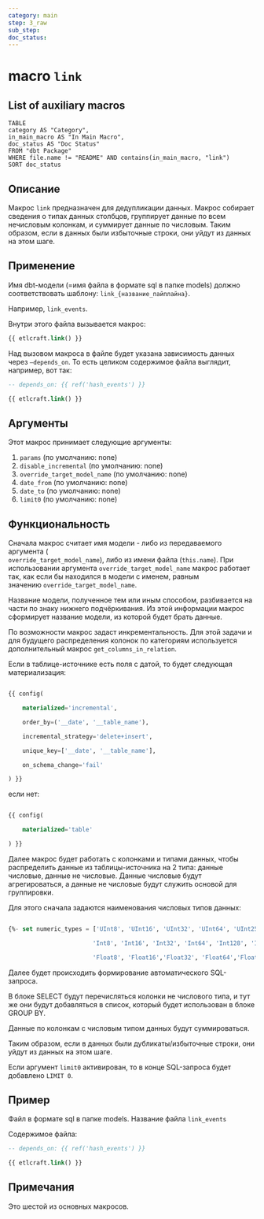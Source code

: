 ```yaml
---
category: main
step: 3_raw
sub_step: 
doc_status:
---
```

# macro `link`

## List of auxiliary macros

```dataview
TABLE 
category AS "Category", 
in_main_macro AS "In Main Macro",
doc_status AS "Doc Status"
FROM "dbt Package"
WHERE file.name != "README" AND contains(in_main_macro, "link")
SORT doc_status
```

## Описание

Макрос `link` предназначен для дедупликации данных. Макрос собирает сведения о типах данных столбцов, группирует данные по всем нечисловым колонкам, и суммирует данные по числовым. Таким образом, если в данных были избыточные строки, они уйдут из данных на этом шаге.
## Применение

Имя dbt-модели (=имя файла в формате sql в папке models) должно соответствовать шаблону:
`link_{название_пайплайна}`.

Например, `link_events`.

Внутри этого файла вызывается макрос:

```sql
{{ etlcraft.link() }}
```
Над вызовом макроса в файле будет указана зависимость данных через `—depends_on`. То есть целиком содержимое файла выглядит, например, вот так:
```sql
-- depends_on: {{ ref('hash_events') }}

{{ etlcraft.link() }}
```
## Аргументы

Этот макрос принимает следующие аргументы:

1. `params` (по умолчанию: none)
2.  `disable_incremental` (по умолчанию: none)
3. `override_target_model_name` (по умолчанию: none)
4. `date_from` (по умолчанию: none)
5. `date_to` (по умолчанию: none)
6. `limit0` (по умолчанию: none)
## Функциональность

Сначала макрос считает имя модели - либо из передаваемого аргумента (  
`override_target_model_name`), либо из имени файла (`this.name`). При использовании аргумента `override_target_model_name` макрос работает так, как если бы находился в модели с именем, равным значению `override_target_model_name`.

Название модели, полученное тем или иным способом, разбивается на части по знаку нижнего подчёркивания. Из этой информации макрос сформирует название модели, из которой будет брать данные.

По возможности макрос задаст инкрементальность. Для этой задачи и для будущего распределения колонок по категориям используется дополнительный макрос `get_columns_in_relation`.

Если в таблице-источнике есть поля с датой, то будет следующая материализация:
```sql

{{ config(

    materialized='incremental',

    order_by=('__date', '__table_name'),

    incremental_strategy='delete+insert',

    unique_key=['__date', '__table_name'],

    on_schema_change='fail'

) }}
```
если нет:
```sql

{{ config(

    materialized='table'

) }}
```
  
Далее макрос будет работать с колонками и типами данных, чтобы распределить данные из таблицы-источника на 2 типа: данные числовые, данные не числовые. Данные числовые будут агрегироваться, а данные не числовые будут служить основой для группировки.

Для этого сначала задаются наименования числовых типов данных:
```sql

{%- set numeric_types = ['UInt8', 'UInt16', 'UInt32', 'UInt64', 'UInt256',

                        'Int8', 'Int16', 'Int32', 'Int64', 'Int128', 'Int256',

                        'Float8', 'Float16','Float32', 'Float64','Float128', 'Float256','Num'] -%}
```
  
Далее будет происходить формирование автоматического SQL-запроса.

В блоке SELECT будут перечисляться колонки не числового типа, и тут же они будут добавляться в список, который будет использован в блоке GROUP BY.

Данные по колонкам с числовым типом данных будут суммироваться.

Таким образом, если в данных были дубликаты/избыточные строки, они уйдут из данных на этом шаге.
 
Если аргумент `limit0` активирован, то в конце SQL-запроса будет добавлено `LIMIT 0`.

## Пример

Файл в формате sql в папке models. Название файла `link_events`

Содержимое файла:
```sql
-- depends_on: {{ ref('hash_events') }}

{{ etlcraft.link() }}
```

## Примечания

Это шестой из основных макросов.